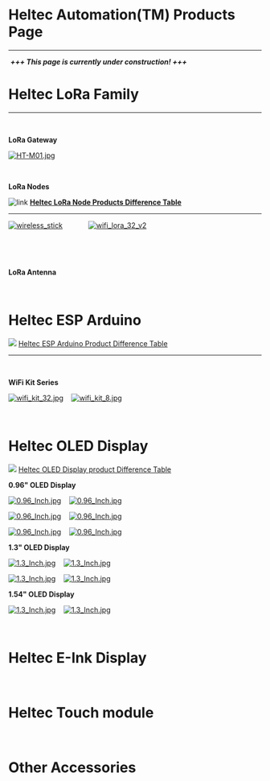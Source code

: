 # Heltec Automation(TM) Products Page

***
&nbsp;***+++ This page is currently under construction! +++***

# Heltec LoRa Family
***
&nbsp;

**LoRa Gateway**

[![HT-M01.jpg](http://heltec.cn/img/ht_m01.jpg)](en/products/lora/lora_gateway/ht-m01/ht-m01)

&nbsp;

**LoRa Nodes**

![link](http://www.heltec.cn/icon/link.png) **[Heltec LoRa Node Products Difference Table](en\products\lora\lora_node\heltec_lora_node_list_eu.md)** 

***

[![wireless_stick](http://heltec.cn/img/wireless_stick_home.jpg)](en/products/lora/lora_node/wireless_stick/wireless_stick)&nbsp;&nbsp;&nbsp; &nbsp;&nbsp;&nbsp;&nbsp;&nbsp;&nbsp;&nbsp;&nbsp;&nbsp;[![wifi_lora_32_v2](http://heltec.cn/img/wifi_lora_32_home.jpg)](en/products/lora/lora_node/wifi_lora_32/wifi_lora_32)

&nbsp;

&nbsp;

**LoRa Antenna**

&nbsp;



# Heltec ESP Arduino

![](http://heltec.cn/icon/link.png) [Heltec ESP Arduino Product Difference Table](en\products\esp_arduino\heltec_esp_arduino_list_eu.md)

***
&nbsp;

**WiFi Kit Series**

[![wifi_kit_32.jpg](http://heltec.cn/img/wifi_kit_32.jpg)](en/products/esp_arduino/wifi_kit_32/wifi_kit_32)&nbsp;&nbsp;&nbsp; [![wifi_kit_8.jpg](http://heltec.cn/img/wifi_kit_8.jpg)](en/products/esp_arduino/wifi_kit_8/wifi_kit_8)

&nbsp;

# Heltec OLED Display

![](http://heltec.cn/icon/link.png) [Heltec OLED Display product Difference Table](en\products\display\oled\heltec_oled_display_list_eu.md)

**0.96" OLED Display**

[![0.96_Inch.jpg](http://www.heltec.cn/img/0.96ssd1306_blue.jpg)](en/products/display/oled/0.96_Inch/0.96_Inch)&nbsp;&nbsp;&nbsp; [![0.96_Inch.jpg](http://www.heltec.cn/img/0.96ssd1306.jpg)](en/products/display/oled/0.96_Inch/0.96_Inch)



[![0.96_Inch.jpg](http://www.heltec.cn/img/0.96ssd1306_white.jpg)](en/products/display/oled/0.96_Inch/0.96_Inch)&nbsp;&nbsp;&nbsp; [![0.96_Inch.jpg](http://www.heltec.cn/img/0.96ssd1306_iic_yellow.jpg)](en/products/display/oled/0.96_Inch/0.96_Inch)&nbsp;&nbsp;&nbsp; 



[![0.96_Inch.jpg](http://www.heltec.cn/img/0.96ssd1306_iic_white.jpg)](en/products/display/oled/0.96_Inch/0.96_Inch)&nbsp;&nbsp;&nbsp; [![0.96_Inch.jpg](http://www.heltec.cn/img/0.96ssd1306_iic_blue.jpg)](en/products/display/oled/0.96_Inch/0.96_Inch)





**1.3" OLED Display**

[![1.3_Inch.jpg](http://www.heltec.cn/img/1.3sh1106_blue.jpg)](en/products/display/oled/1.3_Inch/1.3_Inch)&nbsp;&nbsp;&nbsp; [![1.3_Inch.jpg](http://www.heltec.cn/img/1.3sh1106_white.jpg)](en/products/display/oled/1.3_Inch/1.3_Inch)

[![1.3_Inch.jpg](http://www.heltec.cn/img/1.3sh1106_iic_blue.jpg)](en/products/display/oled/1.3_Inch/1.3_Inch)&nbsp;&nbsp;&nbsp; [![1.3_Inch.jpg](http://www.heltec.cn/img/1.3sh1106_iic_white.jpg)](en/products/display/oled/1.3_Inch/1.3_Inch)





**1.54" OLED Display**

[![1.3_Inch.jpg](http://www.heltec.cn/img/1.54spd0301_white.jpg)](en/products/display/oled/1.54_Inch/1.54_Inch)&nbsp;&nbsp;&nbsp; [![1.3_Inch.jpg](http://www.heltec.cn/img/1.54spd0301_iic_white.jpg)](en/products/display/oled/1.54_Inch/1.54_Inch)



&nbsp;

# Heltec E-Ink Display

&nbsp;

# Heltec Touch module

&nbsp;

# Other Accessories


<!-- GitHub Buttons -->

<script async defer src="https://buttons.github.io/buttons.js"></script>

